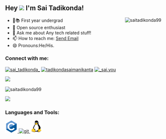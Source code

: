   ## Hey <img src="https://github.com/TheDudeThatCode/TheDudeThatCode/blob/master/Assets/Hi.gif" width="29">  I'm  Sai Tadikonda!
  
  
 <img align="right" src="https://komarev.com/ghpvc/?username=saitadikonda99&label=Visitors%20&color=0e75b6&style=flat" alt="saitadikonda99" /> </p>
     
- 🔭📚 First year undergrad
- 🌱 Open source enthusiast
- 💬 Ask me about Any tech related stuff!
- 📫 How to reach me: <a href = "mailto: saiitadikonda7@gmail.com">Send Email</a>
- 😄 Pronouns:He/His.


<h3 align="left">Connect with me:</h3>
<p align="left">
<a href="https://twitter.com/sai_tadikonda_" target="blank "><img align="center" src="https://raw.githubusercontent.com/rahuldkjain/github-profile-readme-generator/master/src/images/icons/Social/twitter.svg" alt="sai_tadikonda_" height="30" width="40" /></a>
<a href="https://linkedin.com/in/tadikondasaimanikanta" target="blank"><img align="center" src="https://raw.githubusercontent.com/rahuldkjain/github-profile-readme-generator/master/src/images/icons/Social/linked-in-alt.svg" alt="tadikondasaimanikanta" height="30" width="40" /></a>
<a href="https://instagram.com/_sai.you" target="blank"><img align="center" src="https://raw.githubusercontent.com/rahuldkjain/github-profile-readme-generator/master/src/images/icons/Social/instagram.svg" alt="_sai.you" height="30" width="40" /></a>
</p>  
 
 <img src="https://github-readme-stats.vercel.app/api?username=saitadikonda99&theme=radical&show_icons=true"/> <p><img  src="https://github-readme-streak-stats.herokuapp.com/?user=saitadikonda99&" alt="saitadikonda99 "  /></p>


<img  src="https://github-readme-stats.vercel.app/api/top-langs/?username=saitadikonda99&langs_count=8)](https://github.com/anuraghazra/github-readme-stats"/>
   
   
   
<h3   >   Languages and Tools:</h3>

<p > <a href="https://www.cprogramming.com/" target="_blank" rel="noreferrer"> <img src="https://raw.githubusercontent.com/devicons/devicon/master/icons/c/c-original.svg" alt="c" width="40" height="40"/> </a> <a href="https://git-scm.com/" target="_blank" rel="noreferrer"> <img src="https://www.vectorlogo.zone/logos/git-scm/git-scm-icon.svg" alt="git" width="40" height="40"/> </a> <a href="https://www.linux.org/" target="_blank" rel="noreferrer"> <img src="https://raw.githubusercontent.com/devicons/devicon/master/icons/linux/linux-original.svg" alt="linux" width="40" height="40"/> </a> </p>  <img 

 

